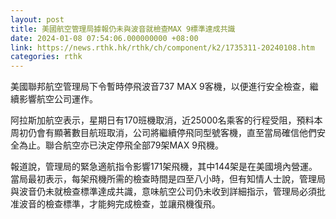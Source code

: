 ```yaml
---
layout: post
title: 美國航空管理局據報仍未與波音就檢查MAX 9標準達成共識
date: 2024-01-08 07:54:06.000000000 +08:00
link: https://news.rthk.hk/rthk/ch/component/k2/1735311-20240108.htm
categories: rthk
---
```


美國聯邦航空管理局下令暫時停飛波音737 MAX 9客機，以便進行安全檢查，繼續影響航空公司運作。

阿拉斯加航空表示，星期日有170班機取消，近25000名乘客的行程受阻，預料本周初仍會有顯著數目航班取消，公司將繼續停飛同型號客機，直至當局確信他們安全為止。聯合航空亦已決定停飛全部79架MAX 9飛機。

報道說，管理局的緊急適航指令影響171架飛機，其中144架是在美國境內營運。當局最初表示，每架飛機所需的檢查時間是四至八小時，但有知情人士說，管理局與波音仍未就檢查標準達成共識，意味航空公司仍未收到詳細指示，管理局必須批准波音的檢查標準，才能夠完成檢查，並讓飛機復飛。
